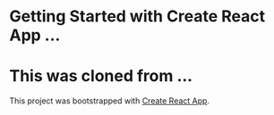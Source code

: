 # Getting Started with Create React App ...

# This was cloned from ...

This project was bootstrapped with [Create React App](https://github.com/facebook/create-react-app).

